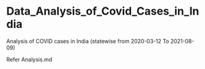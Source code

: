 # Data_Analysis_of_Covid_Cases_in_India

Analysis of COVID cases in India (statewise from 2020-03-12 To 2021-08-09)

Refer Analysis.md

